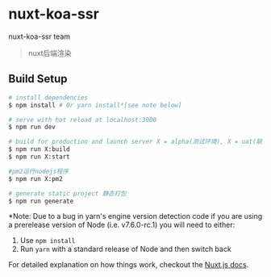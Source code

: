 # nuxt-koa-ssr
nuxt-koa-ssr team

> nuxt后端渲染  

## Build Setup

``` bash
# install dependencies
$ npm install # Or yarn install*[see note below]

# serve with hot reload at localhost:3000
$ npm run dev

# build for production and launch server X = alpha(测试环境), X = uat(联调环境), X = prod(生产环境)
$ npm run X:build
$ npm run X:start

#pm2运行nodejs程序
$ npm run X:pm2

# generate static project 静态打包
$ npm run generate
```

*Note: Due to a bug in yarn's engine version detection code if you are
using a prerelease version of Node (i.e. v7.6.0-rc.1) you will need to either:
  1. Use `npm install`
  2. Run `yarn` with a standard release of Node and then switch back

For detailed explanation on how things work, checkout the [Nuxt.js docs](https://github.com/nuxt/nuxt.js).
